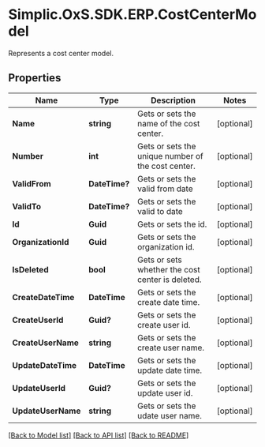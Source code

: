 # Simplic.OxS.SDK.ERP.CostCenterModel
Represents a cost center model.

## Properties

Name | Type | Description | Notes
------------ | ------------- | ------------- | -------------
**Name** | **string** | Gets or sets the name of the cost center. | [optional] 
**Number** | **int** | Gets or sets the unique number of the cost center. | [optional] 
**ValidFrom** | **DateTime?** | Gets or sets the valid from date | [optional] 
**ValidTo** | **DateTime?** | Gets or sets the valid to date | [optional] 
**Id** | **Guid** | Gets or sets the id. | [optional] 
**OrganizationId** | **Guid** | Gets or sets the organization id. | [optional] 
**IsDeleted** | **bool** | Gets or sets whether the cost center is deleted. | [optional] 
**CreateDateTime** | **DateTime** | Gets or sets the create date time. | [optional] 
**CreateUserId** | **Guid?** | Gets or sets the create user id. | [optional] 
**CreateUserName** | **string** | Gets or sets the create user name. | [optional] 
**UpdateDateTime** | **DateTime** | Gets or sets the update date time. | [optional] 
**UpdateUserId** | **Guid?** | Gets or sets the update user id. | [optional] 
**UpdateUserName** | **string** | Gets or sets the udate user name. | [optional] 

[[Back to Model list]](../README.md#documentation-for-models) [[Back to API list]](../README.md#documentation-for-api-endpoints) [[Back to README]](../README.md)

